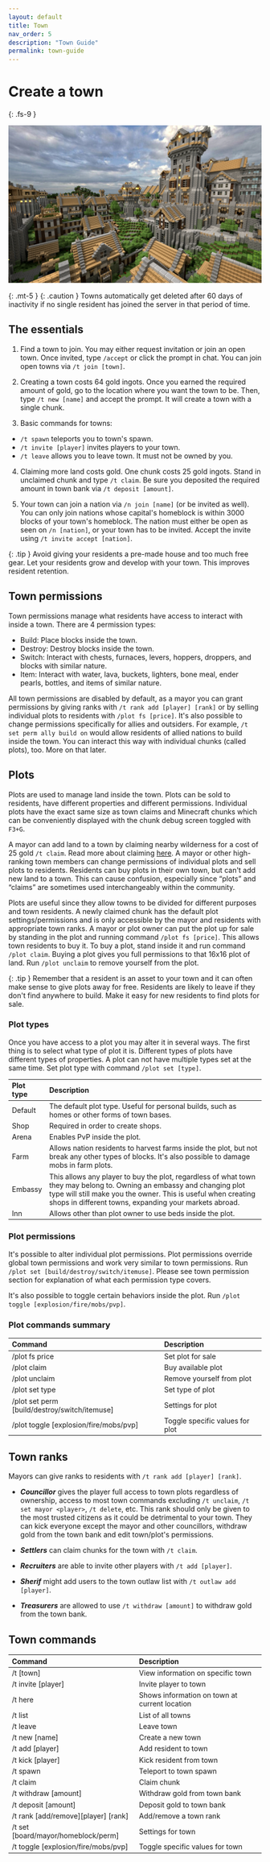 ```yaml
---
layout: default
title: Town
nav_order: 5
description: "Town Guide"
permalink: town-guide
---
```


# Create a town
{: .fs-9 }

<img src="/assets/images/town.jpeg" alt="town-image"/>

{: .mt-5 }
{: .caution }
Towns automatically get deleted after 60 days of inactivity if no single resident has joined the server in that period of time.

## The essentials

1. Find a town to join. You may either request invitation or join an open town. Once invited, type `/accept` or click the prompt in chat. You can join open towns via `/t join [town]`.

2. Creating a town costs 64 gold ingots. Once you earned the required amount of gold, go to the location where you want the town to be. 
Then, type `/t new [name]` and accept the prompt. It will create a town with a single chunk.

3. Basic commands for towns:
- `/t spawn` teleports you to town's spawn.
- `/t invite [player]` invites players to your town.
- `/t leave` allows you to leave town. It must not be owned by you.

4. Claiming more land costs gold. One chunk costs 25 gold ingots. Stand in unclaimed chunk and type `/t claim`. Be sure you deposited the required amount in town bank via `/t deposit [amount]`.

5. Your town can join a nation via `/n join [name]` (or be invited as well). You can only join nations whose capital's homeblock is within 3000 blocks of your town's homeblock. The nation must either be open as seen on `/n [nation]`, or your town has to be invited. Accept the invite using `/t invite accept [nation]`.

{: .tip }
Avoid giving your residents a pre-made house and too much free gear. Let your residents grow and develop with your town. This improves resident retention.

## Town permissions

Town permissions manage what residents have access to interact with inside a town. There are 4 permission types:

- Build: Place blocks inside the town.
- Destroy: Destroy blocks inside the town.
- Switch: Interact with chests, furnaces, levers, hoppers, droppers, and blocks with similar nature.
- Item: Interact with water, lava, buckets, lighters, bone meal, ender pearls, bottles, and items of similar nature.

All town permissions are disabled by default, as a mayor you can grant permissions by giving ranks with `/t rank add [player] [rank]` or by selling individual plots to residents with `/plot fs [price]`. It's also possible to change permissions specifically for allies and outsiders. For example, `/t set perm ally build on` would allow residents of allied nations to build inside the town. You can interact this way with individual chunks (called plots), too. More on that later.

##  Plots

Plots are used to manage land inside the town. Plots can be sold to residents, have different properties and different permissions. Individual plots have the exact same size as town claims and Minecraft chunks which can be conveniently displayed with the chunk debug screen toggled with `F3+G`.

A mayor can add land to a town by claiming nearby wilderness for a cost of 25 gold `/t claim`. Read more about claiming [here]. A mayor or other high-ranking town members can change permissions of individual plots and sell plots to residents. Residents can buy plots in their own town, but can't add new land to a town. This can cause confusion, especially since “plots” and “claims” are sometimes used interchangeably within the community.

Plots are useful since they allow towns to be divided for different purposes and town residents. A newly claimed chunk has the default plot settings/permissions and is only accessible by the mayor and residents with appropriate town ranks. A mayor or plot owner can put the plot up for sale by standing in the plot and running command `/plot fs [price]`. This allows town residents to buy it. To buy a plot, stand inside it and run command `/plot claim`. Buying a plot gives you full permissions to that 16x16 plot of land. Run `/plot unclaim` to remove yourself from the plot.

{: .tip }
Remember that a resident is an asset to your town and it can often make sense to give plots away for free. Residents are likely to leave if they don't find anywhere to build. Make it easy for new residents to find plots for sale.

### Plot types

Once you have access to a plot you may alter it in several ways. The first thing is to select what type of plot it is. Different types of plots have different types of properties. A plot can not have multiple types set at the same time. Set plot type with command `/plot set [type]`.

| Plot type    | Description       | 
|:-------------|:------------------|
| Default      | The default plot type. Useful for personal builds, such as homes or other forms of town bases.  |
| Shop         | Required in order to create shops. |
| Arena        | Enables PvP inside the plot.   |
| Farm         | Allows nation residents to harvest farms inside the plot, but not break any other types of blocks. It's also possible to damage mobs in farm plots.      |
| Embassy      | This allows any player to buy the plot, regardless of what town they may belong to. Owning an embassy and changing plot type will still make you the owner. This is useful when creating shops in different towns, expanding your markets abroad. |
| Inn          | Allows other than plot owner to use beds inside the plot. |

### Plot permissions

It's possible to alter individual plot permissions. Plot permissions override global town permissions and work very similar to town permissions. Run `/plot set [build/destroy/switch/itemuse]`. Please see town permission section for explanation of what each permission type covers.

It's also possible to toggle certain behaviors inside the plot. Run `/plot toggle [explosion/fire/mobs/pvp]`.

### Plot commands summary

|Command	|Description|
|:-------------|:------------------|
|/plot fs price	|Set plot for sale|
|/plot claim	|Buy available plot|
|/plot unclaim	|Remove yourself from plot|
|/plot set type	|Set type of plot|
|/plot set perm [build/destroy/switch/itemuse]	|Settings for plot|
|/plot toggle [explosion/fire/mobs/pvp]	|Toggle specific values for plot|

## Town ranks

Mayors can give ranks to residents with `/t rank add [player] [rank]`.

- ***Councillor*** gives the player full access to town plots regardless of ownership, access to most town commands excluding `/t unclaim`, `/t set mayor <player>`, `/t delete`, etc. This rank should only be given to the most trusted citizens as it could be detrimental to your town. They can kick everyone except the mayor and other councillors, withdraw gold from the town bank and edit town/plot's permissions.

- ***Settlers*** can claim chunks for the town with `/t claim`.

- ***Recruiters*** are able to invite other players with `/t add [player]`.

- ***Sherif*** might add users to the town outlaw list with `/t outlaw add [player]`.

- ***Treasurers*** are allowed to use `/t withdraw [amount]` to withdraw gold from the town bank.

## Town commands

|Command	|Description|
|:-------------|:------------------|
|/t [town]	|View information on specific town|
|/t invite [player]	|Invite player to town|
|/t here	|Shows information on town at current location|
|/t list	|List of all towns|
|/t leave	|Leave town|
|/t new [name]	|Create a new town|
|/t add [player]	|Add resident to town|
|/t kick [player]	|Kick resident from town|
|/t spawn	|Teleport to town spawn|
|/t claim	|Claim chunk|
|/t withdraw [amount]	|Withdraw gold from town bank|
|/t deposit [amount]	|Deposit gold to town bank|
|/t rank [add/remove][player] [rank]	|Add/remove a town rank|
|/t set [board/mayor/homeblock/perm]	|Settings for town|
|/t toggle [explosion/fire/mobs/pvp]	|Toggle specific values for town|

[here]: /claiming-land